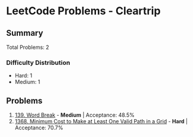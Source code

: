 # LeetCode Problems - Cleartrip

## Summary
Total Problems: 2

### Difficulty Distribution

- Hard: 1
- Medium: 1

## Problems

1. [139. Word Break](https://leetcode.com/problems/word-break/) - **Medium** | Acceptance: 48.5%
2. [1368. Minimum Cost to Make at Least One Valid Path in a Grid](https://leetcode.com/problems/minimum-cost-to-make-at-least-one-valid-path-in-a-grid/) - **Hard** | Acceptance: 70.7%